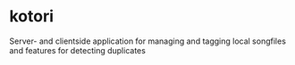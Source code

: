# kotori
Server- and clientside application for managing and tagging local songfiles and features for detecting duplicates
